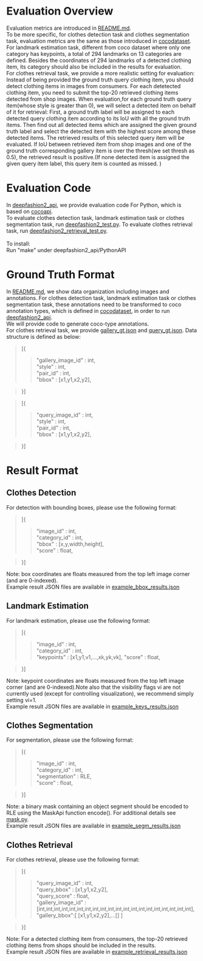 # Evaluation Overview
Evaluation metrics are introduced in [README.md](https://github.com/switchablenorms/DeepFashion2/blob/master/README.md).\
To be more specific, for clothes detection task and clothes segmentation task, evaluation metrics are the same as those introduced 
in [cocodataset](http://cocodataset.org/#home). For landmark estimation task, different from coco dataset where only one category has keypoints, a total of 294 landmarks on 13 categories are defined. Besides the coordinates of 294 landmarks of a detected clothing item, its category should also be included in the results for evaluation.\
For clothes retrieval task, we provide a more realistic setting for evaluation: Instead of being provided the ground truth query clothing item, you should detect clothing items in images from consumers. For each detetected clothing item, you need to submit the top-20 retrieved clothing items detected from shop images. When evaluation,for each ground truth query item(whose style is greater than 0), we will select a detected item on behalf of it for retrieval: First, a ground truth label will be assigned to each detected query clothing item according to its IoU with all the ground truth items. Then find out all detected items which are assigned the given ground truth label and select the detected item with the highest score among these detected items. The retrieved results of this selected query item will be evaluated. If IoU between retrieved item from shop images and one of the ground truth corresponding gallery item is over the thresh(we set thresh as 0.5), the retrieved result is positive.(If none detected item is assigned the given query item label, this query item is counted as missed. )

# Evaluation Code
In [deepfashion2_api](https://github.com/switchablenorms/DeepFashion2/tree/master/deepfashion2_api), we provide evaluation code
For Python, which is based on [cocoapi](https://github.com/cocodataset/cocoapi).\
To evaluate clothes detection task, landmark estimation task or clothes segmentation task, run [deepfashion2_test.py](https://github.com/switchablenorms/DeepFashion2/blob/master/deepfashion2_api/PythonAPI/deepfashion2_test.py). To evaluate
clothes retrieval task, run [deepfashion2_retrieval_test.py](https://github.com/switchablenorms/DeepFashion2/blob/master/deepfashion2_api/PythonAPI/deepfashion2_retrieval_test.py).\
\
To install:\
Run "make" under deepfashion2_api/PythonAPI
# Ground Truth Format
In [README.md](https://github.com/switchablenorms/DeepFashion2/blob/master/README.md), we show data organization including 
images and annotations. For clothes detection task, landmark estimation task or clothes segmentation task, these annotations need to be transformed to coco annotation types, which is defined in [cocodataset](
http://cocodataset.org/#format-data), in order to run [deepfashion2_api](https://github.com/switchablenorms/DeepFashion2/tree/master/deepfashion2_api). \
We will provide code to generate coco-type annotations.\
For clothes retrieval task, we provide [gallery_gt.json](https://github.com/switchablenorms/DeepFashion2/blob/master/evaluation/gallery_gt.json) and [query_gt.json](https://github.com/switchablenorms/DeepFashion2/blob/master/evaluation/query_gt.json). Data structure is defined as below:
>[{
>>"gallery_image_id" : int,\
>>"style" : int,\
>>"pair_id" : int,\
>>"bbox" : [x1,y1,x2,y2],


>}]

>[{
>>"query_image_id" : int,\
>>"style" : int,\
>>"pair_id" : int,\
>>"bbox" : [x1,y1,x2,y2],


>}]

# Result Format
## Clothes Detection
For detection with bounding boxes, please use the following format:
>[{
>>"image_id" : int,\
>>"category_id" : int,\
>>"bbox" : [x,y,width,height],\
>>"score" : float,

>}]

Note: box coordinates are floats measured from the top left image corner (and are 0-indexed).\
Example result JSON files are available in [example_bbox_results.json](https://github.com/switchablenorms/DeepFashion2/blob/master/evaluation/example/example_bbox_results.json)

## Landmark Estimation
For landmark estimation, please use the following format:
>[{
>>"image_id" : int,\
>>"category_id" : int,\
>>"keypoints" : [x1,y1,v1,...,xk,yk,vk],
>>"score" : float,

>}]

Note: keypoint coordinates are floats measured from the top left image corner (and are 0-indexed).Note also that the visibility flags vi are not currently used (except for controlling visualization), we recommend simply setting vi=1.\
Example result JSON files are available in [example_keys_results.json](https://github.com/switchablenorms/DeepFashion2/blob/master/evaluation/example/example_keys_results.json)



## Clothes Segmentation
For segmentation, please use the following format:
>[{
>>"image_id" : int,\
>>"category_id" : int,\
>>"segmentation" : RLE,\
>>"score" : float,

>}]

Note: a binary mask containing an object segment should be encoded to RLE using the MaskApi function encode(). For additional details see [mask.py](https://github.com/switchablenorms/DeepFashion2/blob/master/deepfashion2_api/PythonAPI/pycocotools/mask.py). \
Example result JSON files are available in [example_segm_results.json](https://github.com/switchablenorms/DeepFashion2/blob/master/evaluation/example/example_segm_results.json)


## Clothes Retrieval
For clothes retrieval, please use the following format:
>[{
>>"query_image_id" : int,\
>>"query_bbox" : [x1,y1,x2,y2],\
>>"query_score" : float,\
>>"gallery_image_id" : [int,int,int,int,int,int,int,int,int,int,int,int,int,int,int,int,int,int,int,int],\
>>"gallery_bbox":[ [x1,y1,x2,y2],...[] ]

>}]

Note: For a detected clothing item from consumers, the top-20 retrieved clothing items from shops should be included in the 
results.\
Example result JSON files are available in [example_retrieval_results.json](https://github.com/switchablenorms/DeepFashion2/blob/master/evaluation/example/example_retrieval_results.json)

